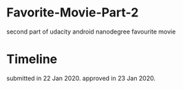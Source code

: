 # Favorite-Movie-Part-2
second part of udacity android nanodegree favourite movie

# Timeline
submitted in 22 Jan 2020. approved in 23 Jan 2020.
